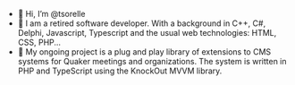 - 👋 Hi, I’m @tsorelle
- 👀 I am a retired software developer. With a background in C++, C#, Delphi, Javascript, Typescript and the usual web technologies: HTML, CSS, PHP...
- 🌱  My ongoing project is a plug and play library of extensions to CMS systems for Quaker meetings and organizations. The system is written in PHP and TypeScript using the KnockOut MVVM library.

